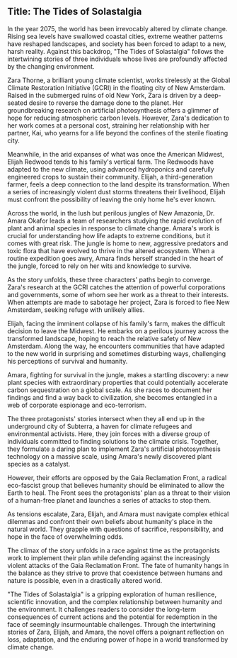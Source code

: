 
## Title: The Tides of Solastalgia

In the year 2075, the world has been irrevocably altered by climate change. Rising sea levels have swallowed coastal cities, extreme weather patterns have reshaped landscapes, and society has been forced to adapt to a new, harsh reality. Against this backdrop, "The Tides of Solastalgia" follows the intertwining stories of three individuals whose lives are profoundly affected by the changing environment.

Zara Thorne, a brilliant young climate scientist, works tirelessly at the Global Climate Restoration Initiative (GCRI) in the floating city of New Amsterdam. Raised in the submerged ruins of old New York, Zara is driven by a deep-seated desire to reverse the damage done to the planet. Her groundbreaking research on artificial photosynthesis offers a glimmer of hope for reducing atmospheric carbon levels. However, Zara's dedication to her work comes at a personal cost, straining her relationship with her partner, Kai, who yearns for a life beyond the confines of the sterile floating city.

Meanwhile, in the arid expanses of what was once the American Midwest, Elijah Redwood tends to his family's vertical farm. The Redwoods have adapted to the new climate, using advanced hydroponics and carefully engineered crops to sustain their community. Elijah, a third-generation farmer, feels a deep connection to the land despite its transformation. When a series of increasingly violent dust storms threatens their livelihood, Elijah must confront the possibility of leaving the only home he's ever known.

Across the world, in the lush but perilous jungles of New Amazonia, Dr. Amara Okafor leads a team of researchers studying the rapid evolution of plant and animal species in response to climate change. Amara's work is crucial for understanding how life adapts to extreme conditions, but it comes with great risk. The jungle is home to new, aggressive predators and toxic flora that have evolved to thrive in the altered ecosystem. When a routine expedition goes awry, Amara finds herself stranded in the heart of the jungle, forced to rely on her wits and knowledge to survive.

As the story unfolds, these three characters' paths begin to converge. Zara's research at the GCRI catches the attention of powerful corporations and governments, some of whom see her work as a threat to their interests. When attempts are made to sabotage her project, Zara is forced to flee New Amsterdam, seeking refuge with unlikely allies.

Elijah, facing the imminent collapse of his family's farm, makes the difficult decision to leave the Midwest. He embarks on a perilous journey across the transformed landscape, hoping to reach the relative safety of New Amsterdam. Along the way, he encounters communities that have adapted to the new world in surprising and sometimes disturbing ways, challenging his perceptions of survival and humanity.

Amara, fighting for survival in the jungle, makes a startling discovery: a new plant species with extraordinary properties that could potentially accelerate carbon sequestration on a global scale. As she races to document her findings and find a way back to civilization, she becomes entangled in a web of corporate espionage and eco-terrorism.

The three protagonists' stories intersect when they all end up in the underground city of Subterra, a haven for climate refugees and environmental activists. Here, they join forces with a diverse group of individuals committed to finding solutions to the climate crisis. Together, they formulate a daring plan to implement Zara's artificial photosynthesis technology on a massive scale, using Amara's newly discovered plant species as a catalyst.

However, their efforts are opposed by the Gaia Reclamation Front, a radical eco-fascist group that believes humanity should be eliminated to allow the Earth to heal. The Front sees the protagonists' plan as a threat to their vision of a human-free planet and launches a series of attacks to stop them.

As tensions escalate, Zara, Elijah, and Amara must navigate complex ethical dilemmas and confront their own beliefs about humanity's place in the natural world. They grapple with questions of sacrifice, responsibility, and hope in the face of overwhelming odds.

The climax of the story unfolds in a race against time as the protagonists work to implement their plan while defending against the increasingly violent attacks of the Gaia Reclamation Front. The fate of humanity hangs in the balance as they strive to prove that coexistence between humans and nature is possible, even in a drastically altered world.

"The Tides of Solastalgia" is a gripping exploration of human resilience, scientific innovation, and the complex relationship between humanity and the environment. It challenges readers to consider the long-term consequences of current actions and the potential for redemption in the face of seemingly insurmountable challenges. Through the intertwining stories of Zara, Elijah, and Amara, the novel offers a poignant reflection on loss, adaptation, and the enduring power of hope in a world transformed by climate change.
